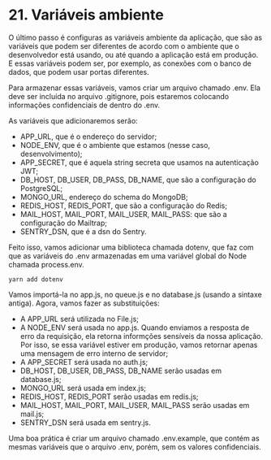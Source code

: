 # 21. Variáveis ambiente

O último passo é configuras as variáveis ambiente da aplicação, que são as variáveis
que podem ser diferentes de acordo com o ambiente que o desenvolvedor está usando,
ou até quando a aplicação está em produção. E essas variáveis podem ser, por exemplo,
as conexões com o banco de dados, que podem usar portas diferentes.

Para armazenar essas variáveis, vamos criar um arquivo chamado .env. Ela deve ser
incluída no arquivo .gitignore, pois estaremos colocando informações confidenciais
de dentro do .env.

As variáveis que adicionaremos serão:

- APP_URL, que é o endereço do servidor;
- NODE_ENV, que é o ambiente que estamos (nesse caso, desenvolvimento);
- APP_SECRET, que é aquela string secreta que usamos na autenticação JWT;
- DB_HOST, DB_USER, DB_PASS, DB_NAME, que são a configuração do PostgreSQL;
- MONGO_URL, endereço do schema do MongoDB;
- REDIS_HOST, REDIS_PORT, que são a configuração do Redis;
- MAIL_HOST, MAIL_PORT, MAIL_USER, MAIL_PASS: que são a configuração do Mailtrap;
- SENTRY_DSN, que é a dsn do Sentry.

Feito isso, vamos adicionar uma biblioteca chamada dotenv, que faz com que as
variáveis do .env armazenadas em uma variável global do Node chamada process.env.

```
yarn add dotenv
```

Vamos importá-la no app.js, no queue.js e no database.js (usando a sintaxe antiga).
Agora, vamos fazer as substituições:

- A APP_URL será utilizada no File.js;
- A NODE_ENV será usada no app.js. Quando enviamos a resposta de erro da requisição,
  ela retorna informções sensíveis da nossa aplicação. Por isso, se essa variável
  estiver em produção, vamos retornar apenas uma mensagem de erro interno de servidor;
- A APP_SECRET será usada no auth.js;
- DB_HOST, DB_USER, DB_PASS, DB_NAME serão usadas em database.js;
- MONGO_URL será usada em index.js;
- REDIS_HOST, REDIS_PORT serão usadas em redis.js;
- MAIL_HOST, MAIL_PORT, MAIL_USER, MAIL_PASS serão usadas em mail.js;
- SENTRY_DSN será usada em sentry.js.

Uma boa prática é criar um arquivo chamado .env.example, que contém as mesmas
variáveis que o arquivo .env, porém, sem os valores confidenciais.
